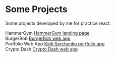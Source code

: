 # Some Projects
Some projects developed by me for practice react.

HammerGym <a href="https://serchenko1991.000webhostapp.com/" target="blank">HammerGym landing page</a>  <br />
BurgerBob <a href="https://burgerbob.000webhostapp.com/" target="blank">BurgerBob web app</a>  <br />
Portfolio Web App <a href="https://ksportfolio.000webhostapp.com/" target="blank">Kirill Serchenko portfolio app</a>  <br />
Crypto Dash <a href="https://teamsmaker.000webhostapp.com/" target="blank">Crypto Dash web app</a>  <br />
